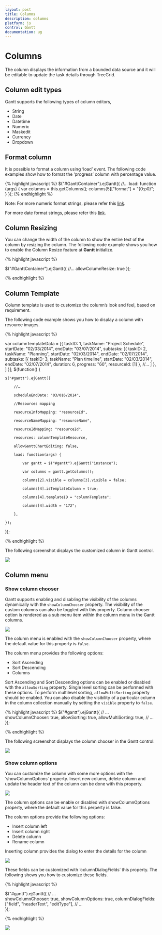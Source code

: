 ```yaml
---
layout: post
title: Columns
description: columns
platform: js
control: Gantt
documentation: ug
---
```

# Columns

The column displays the information from a bounded data source and it will be editable to update the task details through TreeGrid.

## Column edit types

Gantt supports the following types of column editors,

  * String 
  * Date
  * Datetime
  * Numeric
  * Maskedit
  * Currency
  * Dropdown
## Format column


It is possible to format a column using ‘load’ event. The following code examples show how to format the ‘progress’ column with percentage value.

{% highlight javascript %}
 $("#GanttContainer").ejGantt({
        //...
        load: function (args) {
            var columns = this.getColumns();
            columns[5]["format"] = "{0:p0}";
        }
 });
{% endhighlight %}

Note: For more numeric format strings, please refer this [link](https://msdn.microsoft.com/library/dwhawy9k(v=vs.100).aspx).

For more date format strings, please refer this [link](https://msdn.microsoft.com/library/az4se3k1(v=vs.100).aspx).

## Column Resizing

You can change the width of the column to show the entire text of the column by resizing the column. The following code example shows you how to enable the Column Resize feature at **Gantt** initialize.

{% highlight javascript %}

$("#GanttContainer").ejGantt({
    //...
    allowColumnResize: true
});

{% endhighlight %}

## Column Template

Column template is used to customize the column’s look and feel, based on requirement. 

The following code example shows you how to display a column with resource images.

{% highlight javascript %}
<script type="text/x-jsrender" id="columnTemplate">

    {{if #data['resourceNames']}}

    <div style="display:inline-block;position:relative;left:10px;top:1px">

        <img src="images/gantt/{{:#data['resourceNames']}}.png" height="40px" />

    </div>

    <div style='display:inline-block;width:100%;position:relative;left:10px;top:2px'>{{:#data['resourceNames']}}</div>

    {{/if}}
</script>

var columnTemplateData = [{
    taskID: 1,
    taskName: "Project Schedule",
    startDate: "02/03/2014",
    endDate: "03/07/2014",
    subtasks: [{
        taskID: 2,
        taskName: "Planning",
        startDate: "02/03/2014",
        endDate: "02/07/2014",
        subtasks: [{
                taskID: 3,
                taskName: "Plan timeline",
                startDate: "02/03/2014",
                endDate: "02/07/2014",
                duration: 6,
                progress: "60",
                resourceId: [1]
            },
            //...
        ]
    }, ]
}];
$(function() {

    $("#gantt").ejGantt({

        //…

        scheduleEndDate: "03/016/2014",

        //Resources mapping

        resourceInfoMapping: "resourceId",

        resourceNameMapping: "resourceName",

        resourceIdMapping: "resourceId",

        resources: columnTemplateResource,

        allowGanttChartEditing: false,

        load: function(args) {

            var gantt = $("#gantt").ejGantt("instance");

            var columns = gantt.getColumns();

            columns[2].visible = columns[3].visible = false;

            columns[4].isTemplateColumn = true;

            columns[4].templateID = "columnTemplate";

            columns[4].width = "172";

        },

    });

});

{% endhighlight %}

The following screenshot displays the customized column in Gantt control.

![](/js/Gantt/Columns_images/Columns_img7.png)

## Column menu

### Show column chooser

Gantt supports enabling and disabling the visibility of the columns dynamically with the `showColumnChooser` property. The visibility of the custom columns can also be toggled with this property. Column chooser option is rendered as a sub menu item within the column menu in the Gantt columns. 

![](/js/Gantt/Columns_images/Columns_img2.png)

The column menu is enabled with the `showColumnChooser` property, where the default value for this property is `false`.

The column menu provides the following options:

* Sort Ascending
* Sort Descending
* Columns 

Sort Ascending and Sort Descending options can be enabled or disabled with the `allowSorting` property. Single level sorting can be performed with these options. To perform multilevel sorting, `allowMultiSorting` property should be enabled. You can also disable the visibility of a particular column in the column collection manually by setting the `visible` property to `false`.

{% highlight javascript %}
$("#gantt").ejGantt({
        // ...     
        showColumnChooser: true,
        allowSorting: true,
        allowMultiSorting: true,
        // ...             
});

{% endhighlight %}

The following screenshot displays the column chooser in the Gantt control.

![](/js/Gantt/Columns_images/Columns_img3.png)

### Show column options

You can customize the column with some more options with the ‘showColumnOptions’ property. Insert new column, delete column and update the header text of the column can be done with this property.

![](/js/Gantt/Columns_images/Columns_img4.png)

The column options can be enable or disabled with showColumnOptions property, where the default value for this perperty is false.

The column options provide the following options:

* Insert column left
* Insert column right
* Delete column
* Rename column

Inserting column provides the dialog to enter the details for the column

![](/js/Gantt/Columns_images/Columns_img5.png)

These fields can be customized with ‘columnDialogFields’ this property. The following shows you how to customize these fields.

{% highlight javascript %}

$("#gantt").ejGantt({
        // ...     
        showColumnChooser: true,
        showColumnOptions: true,
        columnDialogFields: ["field", "headerText", "editType"],
        // ...             
});

{% endhighlight %}

![](/js/Gantt/Columns_images/Columns_img6.png)

